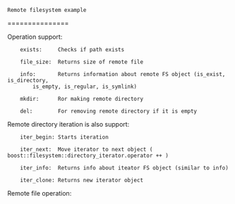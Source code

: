     Remote filesystem example
===============

Operation support: 

        exists:	    Checks if path exists
    
        file_size:  Returns size of remote file
    
        info:	    Returns information about remote FS object (is_exist, is_directory,
		    is_empty, is_regular, is_symlink)
    
        mkdir:	    Ror making remote directory
    
        del:	    For removing remote directory if it is empty
    
Remote directory iteration is also support:

        iter_begin: Starts iteration

        iter_next:  Move iterator to next object ( boost::filesystem::directory_iterator.operator ++ )

        iter_info:  Returns info about iteator FS object (similar to info)

        iter_clone: Returns new iterator object

Remote file operation:
	
